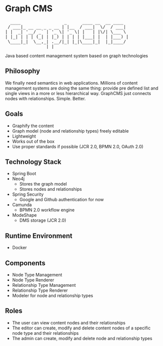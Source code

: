 # Graph CMS

<pre>
  ____                 _      ____ __  __ ____  
 / ___|_ __ __ _ _ __ | |__  / ___|  \/  / ___| 
| |  _| '__/ _` | '_ \| '_ \| |   | |\/| \___ \ 
| |_| | | | (_| | |_) | | | | |___| |  | |___) |
 \____|_|  \__,_| .__/|_| |_|\____|_|  |_|____/ 
                |_|                             
</pre>

Java based content management system based on graph technologies

## Philosophy

We finally need semantics in web applications. Millions of content management systems are doing the same thing: provide pre defined list and single views in a more or less hierarchical way. GraphCMS just connects nodes with relationships. Simple. Better.

## Goals

* Graphify the content
* Graph model (node and relationship types) freely editable
* Lightweight
* Works out of the box
* Use proper standards if possible (JCR 2.0, BPMN 2.0, OAuth 2.0)

## Technology Stack

* Spring Boot
* Neo4j
  * Stores the graph model
  * Stores nodes and relationships
* Spring Security
  * Google and Github authentication for now
* Camunda
  * BPMN 2.0 workflow engine
* ModeShape
  * DMS storage (JCR 2.0)

## Runtime Environment

* Docker

## Components

* Node Type Management
* Node Type Renderer
* Relationship Type Management
* Relationship Type Renderer
* Modeler for node and relationship types

## Roles

* The user can view content nodes and their relationships
* The editor can create, modify and delete content nodes of a specific node type and their relationships
* The admin can create, modify and delete node and relationship types
